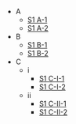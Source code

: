

* A
    * [S1 A-1](subsectionA/page1.md)
    * [S1 A-2](subsectionA/page2.md)
* B
    * [S1 B-1](subsectionB/page1.md)
    * [S1 B-2](subsectionB/page2.md)
* C
    * i
        * [S1 C-I-1](subsectionC/deepSectionI/page1.md)
        * [S1 C-I-2](subsectionC/deepSectionI/page2.md)
    * ii
        * [S1 C-II-1](subsectionC/deepSectionII/page1.md)
        * [S1 C-II-2](subsectionC/deepSectionII/page2.md)

